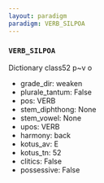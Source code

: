 ```yaml
---
layout: paradigm
paradigm: VERB_SILPOA
---
```

### ` VERB_SILPOA `

Dictionary class52 p~v o
* grade_dir: weaken
* plurale_tantum: False
* pos: VERB
* stem_diphthong: None
* stem_vowel: None
* upos: VERB
* harmony: back
* kotus_av: E
* kotus_tn: 52
* clitics: False
* possessive: False
